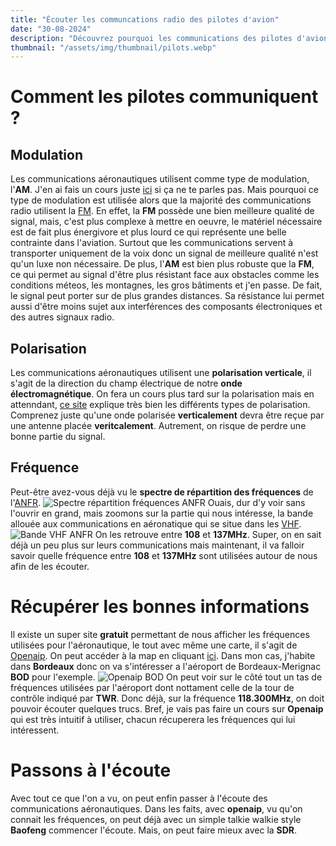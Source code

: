 ```yaml
---
title: "Écouter les communcations radio des pilotes d'avion"
date: "30-08-2024"
description: "Découvrez pourquoi les communications des pilotes d'avions utilisent la modulation d'amplitude et comment on peut les écouter ave cun récepteur SDR"
thumbnail: "/assets/img/thumbnail/pilots.webp"
---
```

# Comment les pilotes communiquent ?
## Modulation 
Les communications aéronautiques utilisent comme type de modulation, l'**AM**. J'en ai fais un cours juste [ici](../Basics/modulation.html) si ça ne te parles pas. Mais pourquoi ce type de modulation est utilisée alors que la majorité des communications radio utilisent la [FM](https://fr.wikipedia.org/wiki/Modulation_de_fréquence#:~:text=En%20modulation%20de%20fréquence%2C%20l,(atténuation%20et%20bruit%20importants).).
En effet, la **FM** possède une bien meilleure qualité de signal, mais, c'est plus complexe à mettre en oeuvre, le matériel nécessaire est de fait plus énergivore et plus lourd ce qui représente une belle contrainte dans l'aviation. Surtout que les communications servent à transporter uniquement de la voix donc un signal de meilleure qualité n'est qu'un luxe non nécessaire.
De plus, l'**AM** est bien plus robuste que la **FM**, ce qui permet au signal d'être plus résistant face aux obstacles comme les conditions méteos, les montagnes, les gros bâtiments et j'en passe. De fait, le signal peut porter sur de plus grandes distances. 
Sa résistance lui permet aussi d'être moins sujet aux interférences des composants électroniques et des autres signaux radio. 

## Polarisation
Les communications aéronautiques utilisent une **polarisation verticale**, il s'agit de la direction du champ électrique de notre **onde électromagnétique**. On fera un cours plus tard sur la polarisation mais en attenndant, [ce site](https://culturesciencesphysique.ens-lyon.fr/ressource/simu-polarisation.xml) explique très bien les différents types de polarisation. Comprenez juste qu'une onde polarisée **verticalement** devra être reçue par une antenne placée **veritcalement**. Autrement, on risque de perdre une bonne partie du signal.


## Fréquence
Peut-être avez-vous déjà vu le **spectre de répartition des fréquences** de l'[ANFR](https://www.anfr.fr).
![Spectre répartition fréquences ANFR](../../../assets/img/pages/radio/sdr/pilots/pilots1.webp)
Ouais, dur d'y voir sans l'ouvrir en grand, mais zoomons sur la partie qui nous intéresse, la bande allouée aux communications en aéronatique qui se situe dans les [VHF](https://fr.wikipedia.org/wiki/Très_haute_fréquence).
![Bande VHF ANFR](../../../assets/img/pages/radio/sdr/pilots/pilots2.webp)
On les retrouve entre **108** et **137MHz**. 
Super, on en sait déjà un peu plus sur leurs communications mais maintenant, il va falloir savoir quelle fréquence entre **108** et **137MHz** sont utilisées autour de nous afin de les écouter.


# Récupérer les bonnes informations
Il existe un super site **gratuit** permettant de nous afficher les fréquences utilisées pour l'aéronautique, le tout avec même une carte, il s'agit de [Openaip](https://www.openaip.net). On peut accéder à la map en cliquant [ici](https://www.openaip.net/map).
Dans mon cas, j'habite dans **Bordeaux** donc on va s'intéresser a l'aéroport de Bordeaux-Merignac **BOD** pour l'exemple.
![Openaip BOD](../../../assets/img/pages/radio/sdr/pilots/pilots3.png)
On peut voir sur le côté tout un tas de fréquences utilisées par l'aéroport dont nottament celle de la tour de contrôle indiqué par **TWR**. Donc déjà, sur la fréquence **118.300MHz**, on doit pouvoir écouter quelques trucs.
Bref, je vais pas faire un cours sur **Openaip** qui est très intuitif à utiliser, chacun récuperera les fréquences qui lui intéressent.

# Passons à l'écoute
Avec tout ce que l'on a vu, on peut enfin passer à l'écoute des communications aéronautiques. Dans les faits, avec **openaip**, vu qu'on connait les fréquences, on peut déjà avec un simple talkie walkie style **Baofeng** commencer l'écoute. Mais, on peut faire mieux avec la **SDR**.
